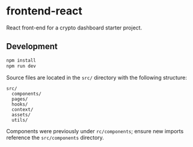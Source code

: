 # frontend-react

React front-end for a crypto dashboard starter project.

## Development

```bash
npm install
npm run dev
```

Source files are located in the `src/` directory with the following structure:

```
src/
  components/
  pages/
  hooks/
  context/
  assets/
  utils/
```

Components were previously under `rc/components`; ensure new imports reference the `src/components` directory.
